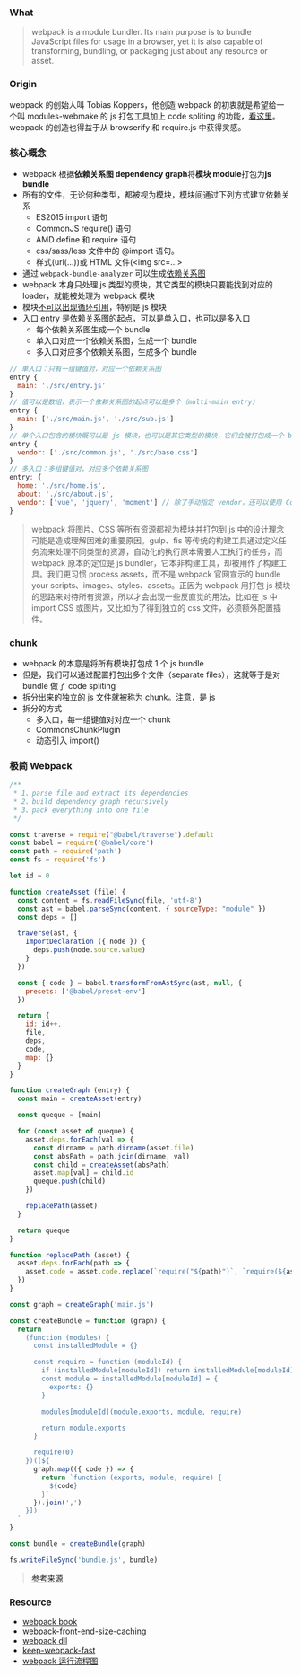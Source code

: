 ### What

> webpack is a module bundler. Its main purpose is to bundle JavaScript files for usage in a browser, yet it is also capable of transforming, bundling, or packaging just about any resource or asset.


### Origin

webpack 的创始人叫 Tobias Koppers，他创造 webpack 的初衷就是希望给一个叫 modules-webmake 的 js 打包工具加上 code spliting 的功能，[看这里](https://github.com/medikoo/modules-webmake/issues/7)。webpack 的创造也得益于从 browserify 和 require.js 中获得灵感。


### 核心概念

- webpack 根据**依赖关系图 dependency graph**将**模块 module**打包为**js bundle**
- 所有的文件，无论何种类型，都被视为模块，模块间通过下列方式建立依赖关系
  + ES2015 import 语句
  + CommonJS require() 语句
  + AMD define 和 require 语句
  + css/sass/less 文件中的 @import 语句。
  + 样式(url(...))或 HTML 文件(&lt;img src=...>
- 通过 `webpack-bundle-analyzer` 可以生成[依赖关系图](https://medium.com/webpack/webpack-bits-getting-the-most-out-of-the-commonschunkplugin-ab389e5f318) 
- webpack 本身只处理 js 类型的模块，其它类型的模块只要能找到对应的 loader，就能被处理为 webpack 模块
- 模块[不可以出现循环引用](https://m.aliyun.com/yunqi/jsarticle/15709)，特别是 js 模块
- 入口 entry 是依赖关系图的起点，可以是单入口，也可以是多入口
  + 每个依赖关系图生成一个 bundle
  + 单入口对应一个依赖关系图，生成一个 bundle
  + 多入口对应多个依赖关系图，生成多个 bundle

```js
// 单入口：只有一组键值对，对应一个依赖关系图
entry {
  main: './src/entry.js'
}
// 值可以是数组，表示一个依赖关系图的起点可以是多个（multi-main entry）
entry {
  main: ['./src/main.js', './src/sub.js']
}
// 单个入口包含的模块既可以是 js 模块，也可以是其它类型的模块，它们会被打包成一个 bundle
entry {
  vendor: ['./src/common.js', './src/base.css']
}
// 多入口：多组键值对，对应多个依赖关系图
entry: {
  home: './src/home.js',
  about: './src/about.js',
  vendor: ['vue', 'jquery', 'moment'] // 除了手动指定 vendor，还可以使用 CommonsChunkPlugin 或 DllPlugin 来提取公共模块
}
```

> webpack 将图片、CSS 等所有资源都视为模块并打包到 js 中的设计理念可能是造成理解困难的重要原因。gulp、fis 等传统的构建工具通过定义任务流来处理不同类型的资源，自动化的执行原本需要人工执行的任务，而 webpack 原本的定位是 js bundler，它本非构建工具，却被用作了构建工具。我们更习惯 process assets，而不是 webpack 官网宣示的 bundle your scripts、images、styles、assets。正因为 webpack 用打包 js 模块的思路来对待所有资源，所以才会出现一些反直觉的用法，比如在 js 中 import CSS 或图片，又比如为了得到独立的 css 文件，必须额外配置插件。 


### chunk

- webpack 的本意是将所有模块打包成 1 个 js bundle
- 但是，我们可以通过配置打包出多个文件（separate files），这就等于是对 bundle 做了 code spliting
- 拆分出来的独立的 js 文件就被称为 chunk。注意，是 js
- 拆分的方式
  + 多入口，每一组键值对对应一个 chunk
  + CommonsChunkPlugin
  + 动态引入 import()


### 极简 Webpack

```js
/**
 * 1、parse file and extract its dependencies
 * 2、build dependency graph recursively
 * 3、pack everything into one file
 */

const traverse = require("@babel/traverse").default
const babel = require('@babel/core')
const path = require('path')
const fs = require('fs')

let id = 0

function createAsset (file) {
  const content = fs.readFileSync(file, 'utf-8')
  const ast = babel.parseSync(content, { sourceType: "module" })
  const deps = []

  traverse(ast, {
    ImportDeclaration ({ node }) {
      deps.push(node.source.value)
    }
  })

  const { code } = babel.transformFromAstSync(ast, null, {
    presets: ['@babel/preset-env']
  })

  return {
    id: id++,
    file,
    deps,
    code,
    map: {}
  }
}

function createGraph (entry) {
  const main = createAsset(entry)

  const queque = [main]

  for (const asset of queque) {
    asset.deps.forEach(val => {
      const dirname = path.dirname(asset.file)
      const absPath = path.join(dirname, val)
      const child = createAsset(absPath)
      asset.map[val] = child.id
      queque.push(child)
    })

    replacePath(asset)
  }

  return queque
}

function replacePath (asset) {
  asset.deps.forEach(path => {
    asset.code = asset.code.replace(`require("${path}")`, `require(${asset.map[path]})`)
  })
}

const graph = createGraph('main.js')

const createBundle = function (graph) {
  return `
    (function (modules) {
      const installedModule = {}

      const require = function (moduleId) {
        if (installedModule[moduleId]) return installedModule[moduleId].exports
        const module = installedModule[moduleId] = {
          exports: {}
        }

        modules[moduleId](module.exports, module, require)

        return module.exports
      }

      require(0)
    })([${
      graph.map(({ code }) => {
        return `function (exports, module, require) {
          ${code}
        }`
      }).join(',')
    }])
  `
}

const bundle = createBundle(graph)

fs.writeFileSync('bundle.js', bundle)
```

> [参考来源](https://www.youtube.com/watch?v=Gc9-7PBqOC8)


### Resource

- [webpack book](https://survivejs.com/webpack/)
- [webpack-front-end-size-caching](https://iamakulov.com/notes/webpack-front-end-size-caching/)
- [webpack dll](https://segmentfault.com/a/1190000005969643)
- [keep-webpack-fast](https://slack.engineering/keep-webpack-fast-a-field-guide-for-better-build-performance-f56a5995e8f1)
- [webpack 运行流程图](https://img.alicdn.com/tps/TB1GVGFNXXXXXaTapXXXXXXXXXX-4436-4244.jpg)